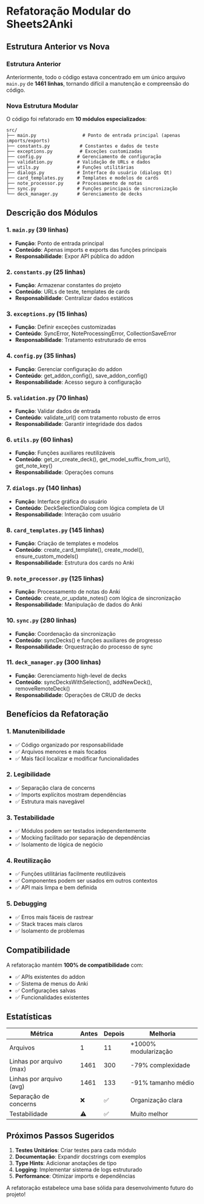 # Refatoração Modular do Sheets2Anki

## Estrutura Anterior vs Nova

### Estrutura Anterior
Anteriormente, todo o código estava concentrado em um único arquivo `main.py` de **1461 linhas**, tornando difícil a manutenção e compreensão do código.

### Nova Estrutura Modular

O código foi refatorado em **10 módulos especializados**:

```
src/
├── main.py                 # Ponto de entrada principal (apenas imports/exports)
├── constants.py           # Constantes e dados de teste
├── exceptions.py          # Exceções customizadas
├── config.py             # Gerenciamento de configuração
├── validation.py         # Validação de URLs e dados
├── utils.py              # Funções utilitárias
├── dialogs.py            # Interface do usuário (dialogs Qt)
├── card_templates.py     # Templates e modelos de cards
├── note_processor.py     # Processamento de notas
├── sync.py               # Funções principais de sincronização
└── deck_manager.py       # Gerenciamento de decks
```

## Descrição dos Módulos

### 1. `main.py` (39 linhas)
- **Função**: Ponto de entrada principal
- **Conteúdo**: Apenas imports e exports das funções principais
- **Responsabilidade**: Expor API pública do addon

### 2. `constants.py` (25 linhas)
- **Função**: Armazenar constantes do projeto
- **Conteúdo**: URLs de teste, templates de cards
- **Responsabilidade**: Centralizar dados estáticos

### 3. `exceptions.py` (15 linhas)
- **Função**: Definir exceções customizadas
- **Conteúdo**: SyncError, NoteProcessingError, CollectionSaveError
- **Responsabilidade**: Tratamento estruturado de erros

### 4. `config.py` (35 linhas)
- **Função**: Gerenciar configuração do addon
- **Conteúdo**: get_addon_config(), save_addon_config()
- **Responsabilidade**: Acesso seguro à configuração

### 5. `validation.py` (70 linhas)
- **Função**: Validar dados de entrada
- **Conteúdo**: validate_url() com tratamento robusto de erros
- **Responsabilidade**: Garantir integridade dos dados

### 6. `utils.py` (60 linhas)
- **Função**: Funções auxiliares reutilizáveis
- **Conteúdo**: get_or_create_deck(), get_model_suffix_from_url(), get_note_key()
- **Responsabilidade**: Operações comuns

### 7. `dialogs.py` (140 linhas)
- **Função**: Interface gráfica do usuário
- **Conteúdo**: DeckSelectionDialog com lógica completa de UI
- **Responsabilidade**: Interação com usuário

### 8. `card_templates.py` (145 linhas)
- **Função**: Criação de templates e modelos
- **Conteúdo**: create_card_template(), create_model(), ensure_custom_models()
- **Responsabilidade**: Estrutura dos cards no Anki

### 9. `note_processor.py` (125 linhas)
- **Função**: Processamento de notas do Anki
- **Conteúdo**: create_or_update_notes() com lógica de sincronização
- **Responsabilidade**: Manipulação de dados do Anki

### 10. `sync.py` (280 linhas)
- **Função**: Coordenação da sincronização
- **Conteúdo**: syncDecks() e funções auxiliares de progresso
- **Responsabilidade**: Orquestração do processo de sync

### 11. `deck_manager.py` (300 linhas)
- **Função**: Gerenciamento high-level de decks
- **Conteúdo**: syncDecksWithSelection(), addNewDeck(), removeRemoteDeck()
- **Responsabilidade**: Operações de CRUD de decks

## Benefícios da Refatoração

### 1. **Manutenibilidade**
- ✅ Código organizado por responsabilidade
- ✅ Arquivos menores e mais focados
- ✅ Mais fácil localizar e modificar funcionalidades

### 2. **Legibilidade**
- ✅ Separação clara de concerns
- ✅ Imports explícitos mostram dependências
- ✅ Estrutura mais navegável

### 3. **Testabilidade**
- ✅ Módulos podem ser testados independentemente
- ✅ Mocking facilitado por separação de dependências
- ✅ Isolamento de lógica de negócio

### 4. **Reutilização**
- ✅ Funções utilitárias facilmente reutilizáveis
- ✅ Componentes podem ser usados em outros contextos
- ✅ API mais limpa e bem definida

### 5. **Debugging**
- ✅ Erros mais fáceis de rastrear
- ✅ Stack traces mais claros
- ✅ Isolamento de problemas

## Compatibilidade

A refatoração mantém **100% de compatibilidade** com:
- ✅ APIs existentes do addon
- ✅ Sistema de menus do Anki
- ✅ Configurações salvas
- ✅ Funcionalidades existentes

## Estatísticas

| Métrica | Antes | Depois | Melhoria |
|---------|-------|--------|----------|
| Arquivos | 1 | 11 | +1000% modularização |
| Linhas por arquivo (max) | 1461 | 300 | -79% complexidade |
| Linhas por arquivo (avg) | 1461 | 133 | -91% tamanho médio |
| Separação de concerns | ❌ | ✅ | Organização clara |
| Testabilidade | ⚠️ | ✅ | Muito melhor |

## Próximos Passos Sugeridos

1. **Testes Unitários**: Criar testes para cada módulo
2. **Documentação**: Expandir docstrings com exemplos
3. **Type Hints**: Adicionar anotações de tipo
4. **Logging**: Implementar sistema de logs estruturado
5. **Performance**: Otimizar imports e dependências

A refatoração estabelece uma base sólida para desenvolvimento futuro do projeto!
